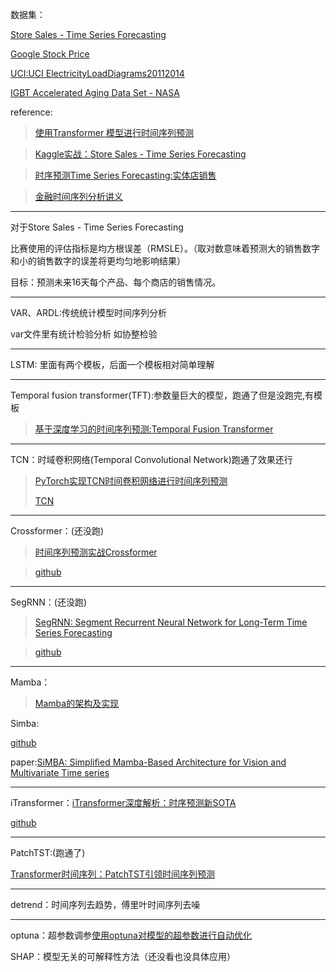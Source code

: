 数据集：

[Store Sales - Time Series Forecasting](https://cloud.tencent.com/developer/article/2384397)

[Google Stock Price](https://www.kaggle.com/datasets/henryshan/google-stock-price)

[UCI:UCI ElectricityLoadDiagrams20112014](https://archive.ics.uci.edu/ml/machine-learning-databases/00321/LD2011_2014.txt.zip)

[IGBT Accelerated Aging Data Set - NASA](https://data.nasa.gov/download/7wwx-fk77/application%2Fzip)

reference:
> [使用Transformer 模型进行时间序列预测](https://cloud.tencent.com/developer/article/2384397)

> [Kaggle实战：Store Sales - Time Series Forecasting](https://blog.csdn.net/weixin_43907802/article/details/122798776)

> [时序预测Time Series Forecasting:实体店销售](https://www.cnblogs.com/March7th/p/17289259.html)

>[金融时间序列分析讲义](https://www.math.pku.edu.cn/teachers/lidf/course/fts/ftsnotes/html/_ftsnotes/index.html) 

---

对于Store Sales - Time Series Forecasting

比赛使用的评估指标是均方根误差（RMSLE）。（取对数意味着预测大的销售数字和小的销售数字的误差将更均匀地影响结果）

目标：预测未来16天每个产品、每个商店的销售情况。

---
VAR、ARDL:传统统计模型时间序列分析 

var文件里有统计检验分析 如协整检验

---
LSTM: 里面有两个模板，后面一个模板相对简单理解

---
Temporal fusion transformer(TFT):参数量巨大的模型，跑通了但是没跑完,有模板
> [基于深度学习的时间序列预测:Temporal Fusion Transformer](https://blog.csdn.net/wjjc1017/article/details/135913845)

---
TCN：时域卷积网络(Temporal Convolutional Network)跑通了效果还行
> [PyTorch实现TCN时间卷积网络进行时间序列预测](https://blog.csdn.net/java1314777/article/details/134687303)
>
> [TCN](http://home.ustc.edu.cn/~liujunyan/blog/tcn/)

---
Crossformer：(还没跑)
> [时间序列预测实战Crossformer](https://blog.csdn.net/java1314777/article/details/134670578)

> [github](https://github.com/Thinklab-SJTU/Crossformer)

---
SegRNN：(还没跑)
> [SegRNN: Segment Recurrent Neural Network for Long-Term Time Series Forecasting](https://paperswithcode.com/paper/segrnn-segment-recurrent-neural-network-for)

> [github](https://github.com/lss-1138/SegRNN)
---
Mamba：
> [Mamba的架构及实现](https://mp.weixin.qq.com/s?__biz=MzI1MjQ2OTQ3Ng==&mid=2247630782&idx=1&sn=82a2d74642278e0fb03f0954a03b7692&chksm=e8d0e224b82c7033404262318f4c8a6f3f50db716d32dc6e4f3fb870bca2fe5b757f9d1940d7&scene=27)

Simba:

[github](https://github.com/badripatro/Simba)

paper:[SiMBA: Simplified Mamba-Based Architecture for Vision and Multivariate Time series](https://arxiv.org/abs/2403.15360)

---
iTransformer：[iTransformer深度解析：时序预测新SOTA](https://blog.csdn.net/qq_33431368/article/details/134543912?ops_request_misc=%257B%2522request%255Fid%2522%253A%2522172111726316800188518259%2522%252C%2522scm%2522%253A%252220140713.130102334..%2522%257D&request_id=172111726316800188518259&biz_id=0&utm_medium=distribute.pc_search_result.none-task-blog-2~all~top_click~default-4-134543912-null-null.142^v100^pc_search_result_base3&utm_term=iTransformer&spm=1018.2226.3001.4187)

[github](https://github.com/lucidrains/iTransformer)

---
PatchTST:(跑通了)

[Transformer时间序列：PatchTST引领时间序列预测](https://blog.csdn.net/weixin_42010722/article/details/131430367)



---
detrend：时间序列去趋势，傅里叶时间序列去噪

---
optuna：超参数调参[使用optuna对模型的超参数进行自动优化](https://www.jianshu.com/p/2513dc63e0ba)



SHAP：模型无关的可解释性方法（还没看也没具体应用）

